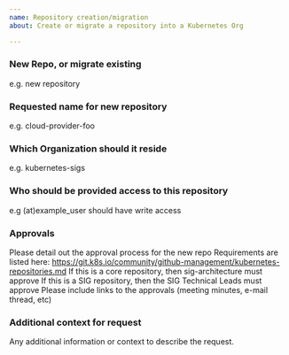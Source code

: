 ```yaml
---
name: Repository creation/migration
about: Create or migrate a repository into a Kubernetes Org

---
```


### New Repo, or migrate existing
e.g. new repository

### Requested name for new repository
e.g. cloud-provider-foo

### Which Organization should it reside
e.g. kubernetes-sigs

### Who should be provided access to this repository
e.g (at)example_user should have write access

### Approvals
Please detail out the approval process for the new repo
Requirements are listed here: https://git.k8s.io/community/github-management/kubernetes-repositories.md
If this is a core repository, then sig-architecture must approve
If this is a SIG repository, then the SIG Technical Leads must approve
Please include links to the approvals (meeting minutes, e-mail thread, etc)

### Additional context for request
Any additional information or context to describe the request.

